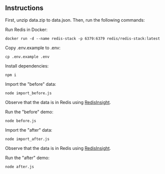 ## Instructions

First, unzip data.zip to data.json. Then, run the following commands:

Run Redis in Docker:
```shell
docker run -d --name redis-stack -p 6379:6379 redis/redis-stack:latest
```

Copy .env.example to .env:
```shell
cp .env.example .env
```

Install dependencies:
```shell
npm i
```

Import the "before" data:
```shell
node import_before.js
```

Observe that the data is in Redis using [RedisInsight](https://redis.com/redis-enterprise/redis-insight/#insight-form).


Run the "before" demo:
```shell
node before.js
```

Import the "after" data:
```shell
node import_after.js
```

Observe that the data is in Redis using [RedisInsight](https://redis.com/redis-enterprise/redis-insight/#insight-form).

Run the "after" demo:
```shell
node after.js
```
